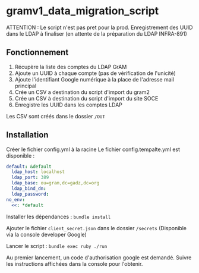 # gramv1_data_migration_script

ATTENTION : Le script n'est pas pret pour la prod.
Enregistrement des UUID dans le LDAP à finaliser (en attente de la préparation du LDAP INFRA-891)

## Fonctionnement

1. Récupère la liste des comptes du LDAP GrAM
2. Ajoute un UUID à chaque compte (pas de vérification de l'unicité)
3. Ajoute l'identifiant Google numérique à la place de l'adresse mail principal
4. Crée un CSV a destination du script d'import du gram2
5. Crée un CSV à destination du script d'import du site SOCE
6. Enregistre les UUID dans les comptes LDAP

Les CSV sont créés dans le dossier `/OUT`

## Installation

Créer le fichier config.yml à la racine
Le fichier config.tempalte.yml est disponible :

``` yaml
default: &default  
  ldap_host: localhost
  ldap_port: 389
  ldap_base: ou=gram,dc=gadz,dc=org
  ldap_bind_dn: 
  ldap_password: 
no_env:
  <<: *default
```

Installer les dépendances : `bundle install`

Ajouter le fichier `client_secret.json` dans le dossier `/secrets` (Disponible via la console developer Google)

Lancer le script : `bundle exec ruby ./run`

Au premier lancement, un code d'authorisation google est demandé. Suivre les instructions affichées dans la console pour l'obtenir.

